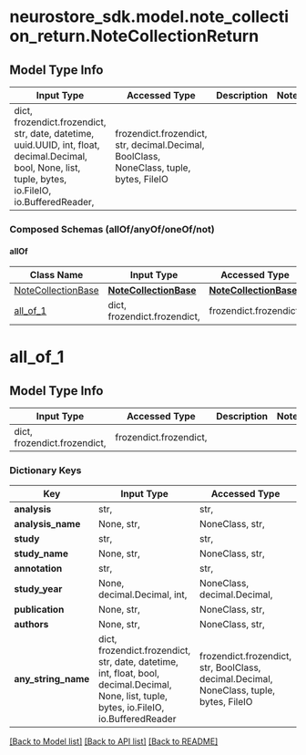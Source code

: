 # neurostore_sdk.model.note_collection_return.NoteCollectionReturn

## Model Type Info
Input Type | Accessed Type | Description | Notes
------------ | ------------- | ------------- | -------------
dict, frozendict.frozendict, str, date, datetime, uuid.UUID, int, float, decimal.Decimal, bool, None, list, tuple, bytes, io.FileIO, io.BufferedReader,  | frozendict.frozendict, str, decimal.Decimal, BoolClass, NoneClass, tuple, bytes, FileIO |  | 

### Composed Schemas (allOf/anyOf/oneOf/not)
#### allOf
Class Name | Input Type | Accessed Type | Description | Notes
------------- | ------------- | ------------- | ------------- | -------------
[NoteCollectionBase](NoteCollectionBase.md) | [**NoteCollectionBase**](NoteCollectionBase.md) | [**NoteCollectionBase**](NoteCollectionBase.md) |  | 
[all_of_1](#all_of_1) | dict, frozendict.frozendict,  | frozendict.frozendict,  |  | 

# all_of_1

## Model Type Info
Input Type | Accessed Type | Description | Notes
------------ | ------------- | ------------- | -------------
dict, frozendict.frozendict,  | frozendict.frozendict,  |  | 

### Dictionary Keys
Key | Input Type | Accessed Type | Description | Notes
------------ | ------------- | ------------- | ------------- | -------------
**analysis** | str,  | str,  |  | [optional] 
**analysis_name** | None, str,  | NoneClass, str,  |  | [optional] 
**study** | str,  | str,  |  | [optional] 
**study_name** | None, str,  | NoneClass, str,  |  | [optional] 
**annotation** | str,  | str,  |  | [optional] 
**study_year** | None, decimal.Decimal, int,  | NoneClass, decimal.Decimal,  |  | [optional] 
**publication** | None, str,  | NoneClass, str,  |  | [optional] 
**authors** | None, str,  | NoneClass, str,  |  | [optional] 
**any_string_name** | dict, frozendict.frozendict, str, date, datetime, int, float, bool, decimal.Decimal, None, list, tuple, bytes, io.FileIO, io.BufferedReader | frozendict.frozendict, str, BoolClass, decimal.Decimal, NoneClass, tuple, bytes, FileIO | any string name can be used but the value must be the correct type | [optional]

[[Back to Model list]](../../README.md#documentation-for-models) [[Back to API list]](../../README.md#documentation-for-api-endpoints) [[Back to README]](../../README.md)

